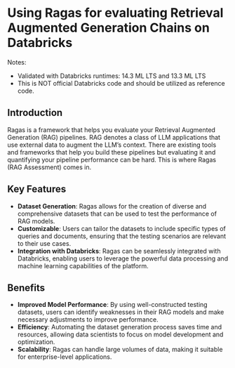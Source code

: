 # Using Ragas for evaluating Retrieval Augmented Generation Chains on Databricks

Notes: 
- Validated with Databricks runtimes: 14.3 ML LTS and 13.3 ML LTS
- This is NOT official Databricks code and should be utilized as reference code. 

## Introduction

Ragas is a framework that helps you evaluate your Retrieval Augmented Generation (RAG) pipelines. RAG denotes a class of LLM applications that use external data to augment the LLM’s context. There are existing tools and frameworks that help you build these pipelines but evaluating it and quantifying your pipeline performance can be hard. This is where Ragas (RAG Assessment) comes in.

## Key Features

- **Dataset Generation**: Ragas allows for the creation of diverse and comprehensive datasets that can be used to test the performance of RAG models.
- **Customizable**: Users can tailor the datasets to include specific types of queries and documents, ensuring that the testing scenarios are relevant to their use cases.
- **Integration with Databricks**: Ragas can be seamlessly integrated with Databricks, enabling users to leverage the powerful data processing and machine learning capabilities of the platform.

## Benefits

- **Improved Model Performance**: By using well-constructed testing datasets, users can identify weaknesses in their RAG models and make necessary adjustments to improve performance.
- **Efficiency**: Automating the dataset generation process saves time and resources, allowing data scientists to focus on model development and optimization.
- **Scalability**: Ragas can handle large volumes of data, making it suitable for enterprise-level applications.

